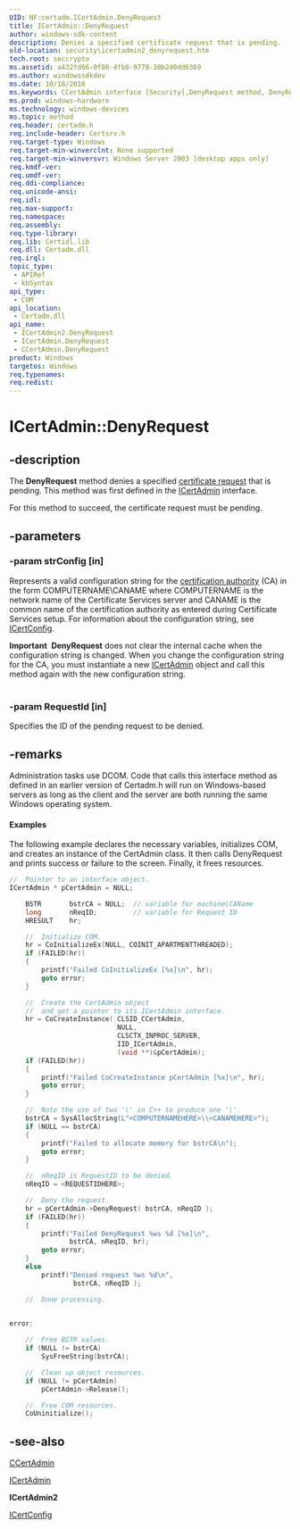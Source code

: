 ```yaml
---
UID: NF:certadm.ICertAdmin.DenyRequest
title: ICertAdmin::DenyRequest
author: windows-sdk-content
description: Denies a specified certificate request that is pending.
old-location: security\icertadmin2_denyrequest.htm
tech.root: seccrypto
ms.assetid: a432fd66-0f80-4fb8-9778-38b240dd6369
ms.author: windowssdkdev
ms.date: 10/18/2018
ms.keywords: CCertAdmin interface [Security],DenyRequest method, DenyRequest, DenyRequest method [Security], DenyRequest method [Security],CCertAdmin interface, DenyRequest method [Security],ICertAdmin interface, DenyRequest method [Security],ICertAdmin2 interface, ICertAdmin interface [Security],DenyRequest method, ICertAdmin.DenyRequest, ICertAdmin2 interface [Security],DenyRequest method, ICertAdmin2::DenyRequest, ICertAdmin::DenyRequest, certadm/ICertAdmin2::DenyRequest, certadm/ICertAdmin::DenyRequest, security.icertadmin2_denyrequest
ms.prod: windows-hardware
ms.technology: windows-devices
ms.topic: method
req.header: certadm.h
req.include-header: Certsrv.h
req.target-type: Windows
req.target-min-winverclnt: None supported
req.target-min-winversvr: Windows Server 2003 [desktop apps only]
req.kmdf-ver: 
req.umdf-ver: 
req.ddi-compliance: 
req.unicode-ansi: 
req.idl: 
req.max-support: 
req.namespace: 
req.assembly: 
req.type-library: 
req.lib: Certidl.lib
req.dll: Certadm.dll
req.irql: 
topic_type:
 - APIRef
 - kbSyntax
api_type:
 - COM
api_location:
 - Certadm.dll
api_name:
 - ICertAdmin2.DenyRequest
 - ICertAdmin.DenyRequest
 - CCertAdmin.DenyRequest
product: Windows
targetos: Windows
req.typenames: 
req.redist: 
---
```


# ICertAdmin::DenyRequest


## -description


The <b>DenyRequest</b> method denies a specified <a href="https://msdn.microsoft.com/en-us/library/ms721572(v=VS.85).aspx">certificate request</a> that is pending. This method was first defined in the <a href="https://msdn.microsoft.com/en-us/library/Aa383233(v=VS.85).aspx">ICertAdmin</a> interface.

For this method to succeed, the certificate request must be pending.


## -parameters




### -param strConfig [in]

Represents a valid configuration string for the <a href="https://msdn.microsoft.com/en-us/library/ms721572(v=VS.85).aspx">certification authority</a> (CA) in the form COMPUTERNAME\CANAME where COMPUTERNAME is the network name of the Certificate Services server and CANAME is the common name of the certification authority as entered during Certificate Services setup. For information about the configuration string, see <a href="https://msdn.microsoft.com/en-us/library/Aa383268(v=VS.85).aspx">ICertConfig</a>.

<div class="alert"><b>Important</b>  <b>DenyRequest</b> does not clear the internal cache when the configuration string is changed. When you change the configuration string for the CA, you must instantiate a new <a href="https://msdn.microsoft.com/en-us/library/Aa383234(v=VS.85).aspx">ICertAdmin</a> object and call this method again with the new configuration string.</div>
<div> </div>

### -param RequestId [in]

Specifies the ID of the pending request to be denied.


## -remarks



Administration tasks use DCOM. Code that calls this interface method as defined in an earlier version of Certadm.h will run on Windows-based servers as long as the client and the server are both running the same Windows operating system.


#### Examples

The following example declares the necessary variables, initializes COM, and creates an instance of the CertAdmin class. It then calls DenyRequest and prints success or failure to the screen. Finally, it frees resources.




```cpp
//  Pointer to an interface object.
ICertAdmin * pCertAdmin = NULL;

    BSTR       bstrCA = NULL;  // variable for machine\CAName
    long       nReqID;         // variable for Request ID
    HRESULT    hr;

    //  Initialize COM.
    hr = CoInitializeEx(NULL, COINIT_APARTMENTTHREADED);
    if (FAILED(hr))
    {
        printf("Failed CoInitializeEx [%x]\n", hr);
        goto error;
    }

    //  Create the CertAdmin object
    //  and get a pointer to its ICertAdmin interface.
    hr = CoCreateInstance( CLSID_CCertAdmin,
                           NULL,
                           CLSCTX_INPROC_SERVER,
                           IID_ICertAdmin,
                           (void **)&pCertAdmin);
    if (FAILED(hr))
    {
        printf("Failed CoCreateInstance pCertAdmin [%x]\n", hr);
        goto error;
    }

    //  Note the use of two '\' in C++ to produce one '\'.
    bstrCA = SysAllocString(L"<COMPUTERNAMEHERE>\\<CANAMEHERE>");
    if (NULL == bstrCA)
    {
        printf("Failed to allocate memory for bstrCA\n");
        goto error;
    }

    //  nReqID is RequestID to be denied.
    nReqID = <REQUESTIDHERE>;

    //  Deny the request.
    hr = pCertAdmin->DenyRequest( bstrCA, nReqID );
    if (FAILED(hr))
    {
        printf("Failed DenyRequest %ws %d [%x]\n",
               bstrCA, nReqID, hr);
        goto error;
    }
    else
        printf("Denied request %ws %d\n",
                bstrCA, nReqID );

    //  Done processing.

    
error:

    //  Free BSTR values.
    if (NULL != bstrCA)
        SysFreeString(bstrCA);

    //  Clean up object resources.
    if (NULL != pCertAdmin)
        pCertAdmin->Release();

    //  Free COM resources.
    CoUninitialize(); 
```





## -see-also




<a href="https://msdn.microsoft.com/en-us/library/Aa383234(v=VS.85).aspx">CCertAdmin</a>



<a href="https://msdn.microsoft.com/en-us/library/Aa383233(v=VS.85).aspx">ICertAdmin</a>



<b>ICertAdmin2</b>



<a href="https://msdn.microsoft.com/en-us/library/Aa383268(v=VS.85).aspx">ICertConfig</a>
 

 

